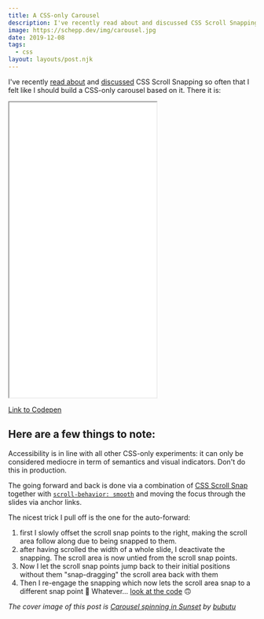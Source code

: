 ```yaml
---
title: A CSS-only Carousel
description: I've recently read about and discussed CSS Scroll Snapping so often that I felt like I should build a CSS-only carousel based on it.
image: https://schepp.dev/img/carousel.jpg
date: 2019-12-08
tags:
  - css
layout: layouts/post.njk
---
```

I've recently [read about](https://24ways.org/2019/beautiful-scrolling-experiences-without-libraries/) and [discussed](https://twitter.com/AndyDavies/status/1202862028412661760) CSS Scroll Snapping so often that I felt like I should build a CSS-only carousel based on it. There it is:

<iframe src="/demos/css-only-carousel/index.html" height="600" style="background-color: #eee">
</iframe>

[Link to Codepen](https://codepen.io/Schepp/pen/WNbQByE?editors=1100)

## Here are a few things to note:

Accessibility is in line with all other CSS-only experiments: it can only be considered mediocre in term of semantics and visual indicators. Don't do this in production.

The going forward and back is done via a combination of [CSS Scroll Snap](https://developer.mozilla.org/en-US/docs/Web/CSS/CSS_Scroll_Snap) together with [`scroll-behavior: smooth`](https://developer.mozilla.org/en-US/docs/Web/CSS/scroll-behavior) and moving the focus through the slides via anchor links.

The nicest trick I pull off is the one for the auto-forward:

1. first I slowly offset the scroll snap points to the right, making the scroll area follow along due to being snapped to them.
2. after having scrolled the width of a whole slide, I deactivate the snapping. The scroll area is now untied from the scroll snap points.
3. Now I let the scroll snap points jump back to their initial positions without them "snap-dragging" the scroll area back with them
4. Then I re-engage the snapping which now lets the scroll area snap to a different snap point 🤯 Whatever... [look at the code](https://codepen.io/Schepp/pen/WNbQByE?editors=1100) 🙃

_The cover image of this post is [Carousel spinning in Sunset](https://www.shutterstock.com/de/image-photo/carousel-ride-spins-fast-air-sunset-721817491) by [bubutu](https://www.shutterstock.com/de/g/Wojciech+Kozielczyk)_
